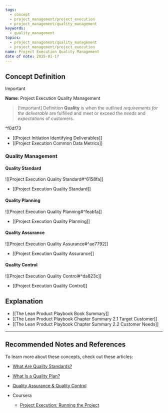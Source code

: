 ```yaml
---
tags:
  - concept
  - project_management/project_execution
  - project_management/quality_management
keywords:
  - quality_management
topics:
  - project_management/quality_management
  - project_management/project_execution
name: Project Execution Quality Management
date of note: 2025-01-17
---
```


## Concept Definition

>[!important]
>**Name**: Project Execution Quality Management

>[!important] Definition
>**Quality** is when the outlined *requirements for the deliverable* are fulfilled and meet or exceed the *needs* and *expectations* of customers.

^f0df73

- [[Project Initiation Identifying Deliverables]]
- [[Project Execution Common Data Metrics]]


### Quality Management

#### Quality Standard

![[Project Execution Quality Standard#^6158fa]]

- [[Project Execution Quality Standard]]

#### Quality Planning

![[Project Execution Quality Planning#^feab1a]]

- [[Project Execution Quality Planning]]


#### Quality Assurance

![[Project Execution Quality Assurance#^ae7792]]

- [[Project Execution Quality Assurance]]


#### Quality Control

![[Project Execution Quality Control#^da823c]]

- [[Project Execution Quality Control]]




## Explanation




- [[The Lean Product Playbook Book Summary]]
- [[The Lean Product Playbook Chapter Summary 2.1 Target Customer]]
- [[The Lean Product Playbook Chapter Summary 2.2 Customer Needs]]


-----------
##  Recommended Notes and References

To learn more about these concepts, check out these articles: 

- [What Are Quality Standards?](https://asq.org/quality-resources/learn-about-standards)
- [What Is a Quality Plan?](https://asq.org/quality-resources/quality-plans)
- [Quality Assurance & Quality Control](https://asq.org/quality-resources/quality-assurance-vs-control)


- Coursera
	- [Project Execution: Running the Project](https://www.coursera.org/learn/project-execution-google/home/welcome)